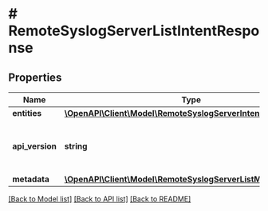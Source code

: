 # # RemoteSyslogServerListIntentResponse

## Properties

Name | Type | Description | Notes
------------ | ------------- | ------------- | -------------
**entities** | [**\OpenAPI\Client\Model\RemoteSyslogServerIntentResource[]**](RemoteSyslogServerIntentResource.md) |  | [optional]
**api_version** | **string** | API Version of the Nutanix v3 API framework. | [default to '3.1.0']
**metadata** | [**\OpenAPI\Client\Model\RemoteSyslogServerListMetadataOutput**](RemoteSyslogServerListMetadataOutput.md) |  |

[[Back to Model list]](../../README.md#models) [[Back to API list]](../../README.md#endpoints) [[Back to README]](../../README.md)
